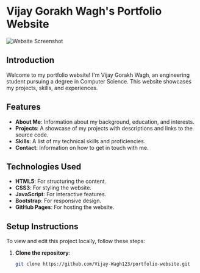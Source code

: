 # Vijay Gorakh Wagh's Portfolio Website

![Website Screenshot](path/to/screenshot.png)

## Introduction
Welcome to my portfolio website! I'm Vijay Gorakh Wagh, an engineering student pursuing a degree in Computer Science. This website showcases my projects, skills, and experiences.

## Features
- **About Me**: Information about my background, education, and interests.
- **Projects**: A showcase of my projects with descriptions and links to the source code.
- **Skills**: A list of my technical skills and proficiencies.
- **Contact**: Information on how to get in touch with me.

## Technologies Used
- **HTML5**: For structuring the content.
- **CSS3**: For styling the website.
- **JavaScript**: For interactive features.
- **Bootstrap**: For responsive design.
- **GitHub Pages**: For hosting the website.

## Setup Instructions
To view and edit this project locally, follow these steps:

1. **Clone the repository**:
   ```bash
   git clone https://github.com/Vijay-Wagh123/portfolio-website.git
